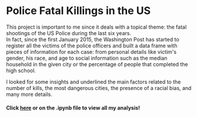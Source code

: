 # Police Fatal Killings in the US

This project is important to me since it deals with a topical theme: the fatal shootings of the US Police during the last six years.  
In fact, since the first January 2015, the Washington Post has started to register all the victims of the police officers and built a data frame with pieces of information for each case: from personal details like victim's gender, his race, and age to social information such as the median household in the given city or the percentage of people that completed the high school.  

I looked for some insights and underlined the main factors related to the number of kills, the most dangerous cities, the presence of a racial bias, and many more details. 

#### **Click [here](https://github.com/turriedoardo/police_killings_US/blob/b63c227ae47f1bbe175523a2a7c424215ac85087/.ipynb_checkpoints/EdoardoTurriFPSUS_corretto-checkpoint.ipynb) or on the .ipynb file to view all my analysis!**
